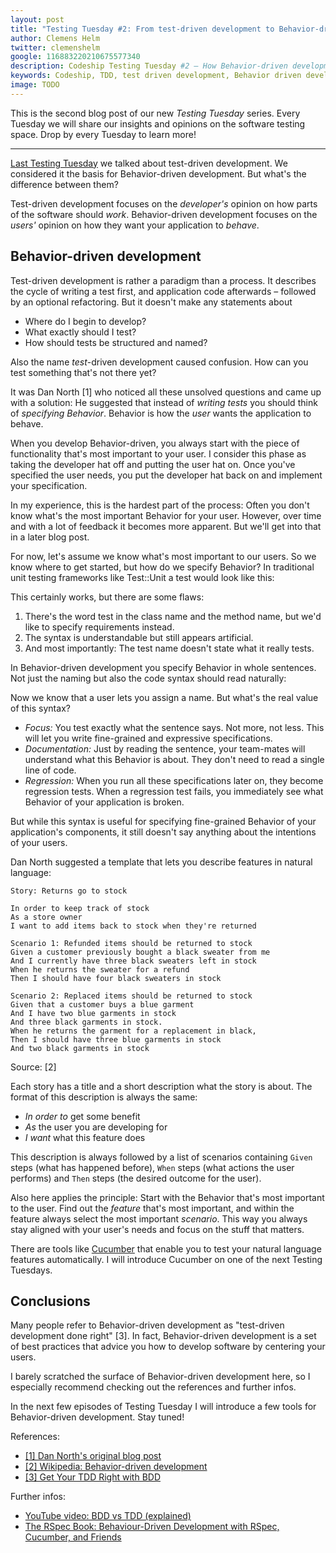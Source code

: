 ```yaml
---
layout: post
title: "Testing Tuesday #2: From test-driven development to Behavior-driven development"
author: Clemens Helm
twitter: clemenshelm
google: 116883220210675577340
description: Codeship Testing Tuesday #2 – How Behavior-driven development helps you focus on your user's needs instead of your tests.
keywords: Codeship, TDD, test driven development, Behavior driven development, behaviour driven development, testing tuesday, testing tools, testing methodologies, develop iteratively, hosted testing, testing in the cloud
image: TODO
---
```

This is the second blog post of our new *Testing Tuesday* series. Every Tuesday we will share our insights and opinions on the software testing space. Drop by every Tuesday to learn more!

<hr>

[Last Testing Tuesday](/2013/04/16/tests-make-software.html) we talked about test-driven development. We considered it the basis for Behavior-driven development. But what's the difference between them?

Test-driven development focuses on the *developer's* opinion on how parts of the software should *work*. Behavior-driven development focuses on the *users'* opinion on how they want your application to *behave*.

## Behavior-driven development

Test-driven development is rather a paradigm than a process. It describes the cycle of writing a test first, and application code afterwards – followed by an optional refactoring. But it doesn't make any statements about

* Where do I begin to develop?
* What exactly should I test?
* How should tests be structured and named?

Also the name *test*-driven development caused confusion. How can you test something that's not there yet?

It was Dan North [1] who noticed all these unsolved questions and came up with a solution: He suggested that instead of *writing tests* you should think of *specifying Behavior*. Behavior is how the *user* wants the application to behave.

When you develop Behavior-driven, you always start with the piece of functionality that's most important to your user. I consider this phase as taking the developer hat off and putting the user hat on. Once you've specified the user needs, you put the developer hat back on and implement your specification.

In my experience, this is the hardest part of the process: Often you don't know what's the most important Behavior for your user. However, over time and with a lot of feedback it becomes more apparent. But we'll get into that in a later blog post.

For now, let's assume we know what's most important to our users. So we know where to get started, but how do we specify Behavior? In traditional unit testing frameworks like Test::Unit a test would look like this:

<script src="https://gist.github.com/clemenshelm/5443299.js"></script>

This certainly works, but there are some flaws:

1. There's the word test in the class name and the method name, but we'd like to specify requirements instead.
2. The syntax is understandable but still appears artificial.
3. And most importantly: The test name doesn't state what it really tests.

In Behavior-driven development you specify Behavior in whole sentences. Not just the naming but also the code syntax should read naturally:

<script src="https://gist.github.com/clemenshelm/5395845.js"></script>

Now we know that a user lets you assign a name. But what's the real value of this syntax?

* *Focus:* You test exactly what the sentence says. Not more, not less. This will let you write fine-grained and expressive specifications.
* *Documentation:* Just by reading the sentence, your team-mates will understand what this Behavior is about. They don't need to read a single line of code.
* *Regression:* When you run all these specifications later on, they become regression tests. When a regression test fails, you immediately see what Behavior of your application is broken.

But while this syntax is useful for specifying fine-grained Behavior of your application's components, it still doesn't say anything about the intentions of your users.

Dan North suggested a template that lets you describe features in natural language:

    Story: Returns go to stock

    In order to keep track of stock
    As a store owner
    I want to add items back to stock when they're returned

    Scenario 1: Refunded items should be returned to stock
    Given a customer previously bought a black sweater from me
    And I currently have three black sweaters left in stock
    When he returns the sweater for a refund
    Then I should have four black sweaters in stock

    Scenario 2: Replaced items should be returned to stock
    Given that a customer buys a blue garment
    And I have two blue garments in stock
    And three black garments in stock.
    When he returns the garment for a replacement in black,
    Then I should have three blue garments in stock
    And two black garments in stock
Source: [2]

Each story has a title and a short description what the story is about. The format of this description is always the same:

* *In order to* get some benefit
* *As* the user you are developing for
* *I want* what this feature does

This description is always followed by a list of scenarios containing `Given` steps (what has happened before), `When` steps (what actions the user performs) and `Then` steps (the desired outcome for the user).

Also here applies the principle: Start with the Behavior that's most important to the user. Find out the *feature* that's most important, and within the feature always select the most important *scenario*. This way you always stay aligned with your user's needs and focus on the stuff that matters.

There are tools like [Cucumber](http://cukes.info/) that enable you to test your natural language features automatically. I will introduce Cucumber on one of the next Testing Tuesdays.

## Conclusions

Many people refer to Behavior-driven development as "test-driven development done right" [3]. In fact, Behavior-driven development is a set of best practices that advice you how to develop software by centering your users.

I barely scratched the surface of Behavior-driven development here, so I especially recommend checking out the references and further infos.

In the next few episodes of Testing Tuesday I will introduce a few tools for Behavior-driven development. Stay tuned!

References:

* [[1] Dan North's original blog post](http://dannorth.net/introducing-bdd/)
* [[2] Wikipedia: Behavior-driven development](http://en.wikipedia.org/wiki/Behavior-driven_development)
* [[3] Get Your TDD Right with BDD](http://codingcraft.wordpress.com/2011/11/12/bdd-get-your-tdd-right/)

Further infos:

* [YouTube video: BDD vs TDD (explained)](https://www.youtube.com/watch?v=mT8QDNNhExg)
* [The RSpec Book: Behaviour-Driven Development with RSpec, Cucumber, and Friends](http://pragprog.com/book/achbd/the-rspec-book)